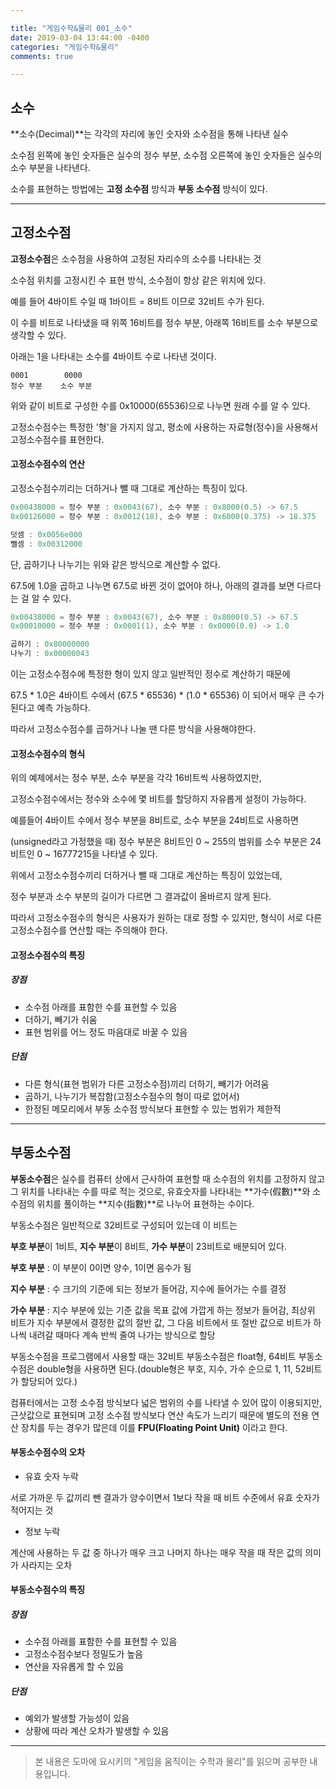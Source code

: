 ```yaml
---

title: "게임수학&물리 001_소수"
date: 2019-03-04 13:44:00 -0400
categories: "게임수학&물리"
comments: true

---
```


## 소수

**소수(Decimal)**는 각각의 자리에 놓인 숫자와 소수점을 통해 나타낸 실수

소수점 왼쪽에 놓인 숫자들은 실수의 정수 부분, 소수점 오른쪽에 놓인 숫자들은 실수의 소수 부분을 나타낸다.

소수를 표현하는 방법에는 **고정 소수점** 방식과 **부동 소수점** 방식이 있다.

------



## 고정소수점

**고정소수점**은 소수점을 사용하여 고정된 자리수의 소수를 나타내는 것

소수점 위치를 고정시킨 수 표현 방식, 소수점이 항상 같은 위치에 있다.



예를 들어 4바이트 수일 때 1바이트 = 8비트 이므로 32비트 수가 된다.

이 수를 비트로 나타냈을 때 위쪽 16비트를 정수 부분, 아래쪽 16비트를 소수 부분으로 생각할 수 있다.

아래는 1을 나타내는 소수를 4바이트 수로 나타낸 것이다.

```
0001		0000
정수 부분	 소수 부분
```

위와 같이 비트로 구성한 수를 0x10000(65536)으로 나누면 원래 수를 알 수 있다.

고정소수점수는 특정한 '형'을 가지지 않고, 평소에 사용하는 자료형(정수)을 사용해서 고정소수점수를 표현한다.





#### 고정소수점수의 연산

고정소수점수끼리는 더하거나 뺄 때 그대로 계산하는 특징이 있다.

```c
0x00438000 = 정수 부분 : 0x0043(67), 소수 부분 : 0x8000(0.5) -> 67.5
0x00126000 = 정수 부분 : 0x0012(18), 소수 부분 : 0x6000(0.375) -> 18.375

덧셈 : 0x0056e000
뺄셈 : 0x00312000
```

단, 곱하기나 나누기는 위와 같은 방식으로 계산할 수 없다.

67.5에 1.0을 곱하고 나누면 67.5로 바뀐 것이 없어야 하나, 아래의 결과를 보면 다르다는 걸 알 수 있다.

```c
0x00438000 = 정수 부분 : 0x0043(67), 소수 부분 : 0x8000(0.5) -> 67.5
0x00010000 = 정수 부분 : 0x0001(1), 소수 부분 : 0x0000(0.0) -> 1.0

곱하기 : 0x80000000
나누기 : 0x00000043
```

이는 고정소수점수에 특정한 형이 있지 않고 일반적인 정수로 계산하기 때문에

67.5 * 1.0은 4바이트 수에서 (67.5 * 65536) * (1.0 * 65536) 이 되어서 매우 큰 수가 된다고 예측 가능하다.

따라서 고정소수점수를 곱하거나 나눌 땐 다른 방식을 사용해야한다.





#### 고정소수점수의 형식

위의 예제에서는 정수 부분, 소수 부분을 각각 16비트씩 사용하였지만,

고정소수점수에서는 정수와 소수에 몇 비트를 할당하지 자유롭게 설정이 가능하다.

예를들어 4바이트 수에서 정수 부분을 8비트로, 소수 부분을 24비트로 사용하면 

(unsigned라고 가정했을 때) 정수 부분은 8비트인 0 ~ 255의 범위를 소수 부분은 24비트인  0 ~ 16777215을 나타낼 수 있다.



위에서 고정소수점수끼리 더하거나 뺄 때 그대로 계산하는 특징이 있었는데,

정수 부분과 소수 부분의 길이가 다르면 그 결과값이 올바르지 않게 된다.

따라서 고정소수점수의 형식은 사용자가 원하는 대로 정할 수 있지만, 형식이 서로 다른 고정소수점수를 연산할 때는 주의해야 한다.





#### 고정소수점수의 특징

##### 장점

- 소수점 아래를 표함한 수를 표현할 수 있음
- 더하기, 빼기가 쉬움
- 표현 범위를 어느 정도 마음대로 바꿀 수 있음

##### 단점

- 다른 형식(표현 범위가 다른 고정소수점)끼리 더하기, 빼기가 어려움
- 곱하기, 나누기가 복잡함(고정소수점수의 형이 따로 없어서)
- 한정된 메모리에서 부동 소수점 방식보다 표현할 수 있는 범위가 제한적

------



## 부동소수점

**부동소수점**은 실수를 컴퓨터 상에서 근사하여 표현할 때 소수점의 위치를 고정하지 않고 그 위치를 나타내는 수를 따로 적는 것으로, 유효숫자를 나타내는 **가수(假數)**와 소수점의 위치를 풀이하는 **지수(指數)**로 나누어 표현하는 수이다.



부동소수점은 일반적으로 32비트로 구성되어 있는데 이 비트는

**부호 부분**이 1비트, **지수 부분**이 8비트, **가수 부분**이 23비트로 배분되어 있다.



**부호 부분** : 이 부분이 0이면 양수, 1이면 음수가 됨

**지수 부분** : 수 크기의 기준에 되는 정보가 들어감, 지수에 들어가는 수를 결정

**가수 부분** : 지수 부분에 있는 기준 값을 목표 값에 가깝게 하는 정보가 들어감, 최상위 비트가 지수 부분에서 결정한 값의 절반 값, 그 다음 비트에서 또 절반 값으로 비트가 하나씩 내려갈 때마다 계속 반씩 줄여 나가는 방식으로 할당



부동소수점을 프로그램에서 사용할 때는 32비트 부동소수점은 float형, 64비트 부동소수점은 double형을 사용하면 된다.(double형은 부호, 지수, 가수 순으로 1, 11, 52비트가 할당되어 있다.)



컴퓨터에서는 고정 소수점 방식보다 넓은 범위의 수를 나타낼 수 있어 많이 이용되지만, 근삿값으로 표현되며 고정 소수점 방식보다 연산 속도가 느리기 때문에 별도의 전용 연산 장치를 두는 경우가 많은데 이를 **FPU(Floating Point Unit)** 이라고 한다.



#### 부동소수점수의 오차

-  유효 숫자 누락

  서로 가까운 두 값끼리 뺀 결과가 양수이면서 1보다 작을 때 비트 수준에서 유효 숫자가 적어지는 것

-  정보 누락

  계산에 사용하는 두 값 중 하나가 매우 크고 나머지 하나는 매우 작을 때 작은 값의 의미가 사라지는 오차



#### 부동소수점수의 특징

##### 장점

- 소수점 아래를 표함한 수를 표현할 수 있음
- 고정소수점수보다 정밀도가 높음
- 연산을 자유롭게 할 수 있음

##### 단점

- 예외가 발생할 가능성이 있음
- 상황에 따라 계산 오차가 발생할 수 있음



------

> 본 내용은 도마에 요시키의 "게임을 움직이는 수학과 물리"를 읽으며 공부한 내용입니다.

